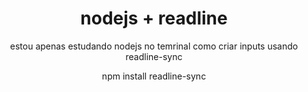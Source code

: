 <div align="center">
 <h1>nodejs + readline</h1> 
  <p>estou apenas estudando nodejs no temrinal como criar inputs usando readline-sync</p>
  <p2>npm install readline-sync</p2>
 </diu>
